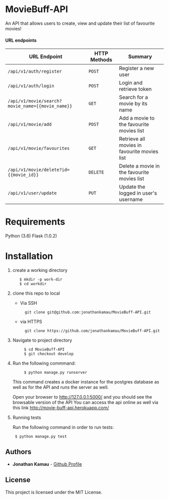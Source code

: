 # MovieBuff-API
An API that allows users to create, view and update their list of favourite movies!

#### URL endpoints

| URL Endpoint | HTTP Methods | Summary |
| -------- | ------------- | --------- |
| `/api/v1/auth/register` | `POST`  | Register a new user|
|  `/api/v1/auth/login` | `POST` | Login and retrieve token|
| `/api/v1/movie/search?movie_name={{movie_name}}` | `GET` | Search for a movie by its name |
| `/api/v1/movie/add` | `POST` | Add a movie to the favourite movies list |
| `/api/v1/movie/favourites` | `GET` |  Retrieve all movies in favourite movies list |
| `/api/v1/movie/delete?id={{movie_id}}` | `DELETE` | Delete a movie in the favourite movies list |
| `/api/v1/user/update` | `PUT` |  Update the logged in user's username |

# Requirements
Python (3.6)
Flask (1.0.2)

# Installation
1. create a working directory

	      $ mkdir -p work-dir
	      $ cd workdir


2. clone this repo to local
    - Via SSH

          	git clone git@github.com:jonathankamau/MovieBuff-API.git

    - via HTTPS

          	git clone https://github.com/jonathankamau/MovieBuff-API.git
          
3. Navigate to project directory
    
    
      		$ cd MovieBuff-API
      		$ git checkout develop

4. Run the following commmand:

            $ python manage.py runserver

    This command creates a docker instance for the postgres database as well as for the API and runs the server as well.

    Open your browser to http://127.0.0.1:5000/ and you should see the browsable version of the API
    You can access the api online as well via this link http://movie-buff-api.herokuapp.com/

5. Running tests

    Run the following command in order to run tests:

        $ python manage.py test

## Authors

* **Jonathan Kamau** - [Github Profile](https://github.com/jonathankamau)


## License

This project is licensed under the MIT License.
